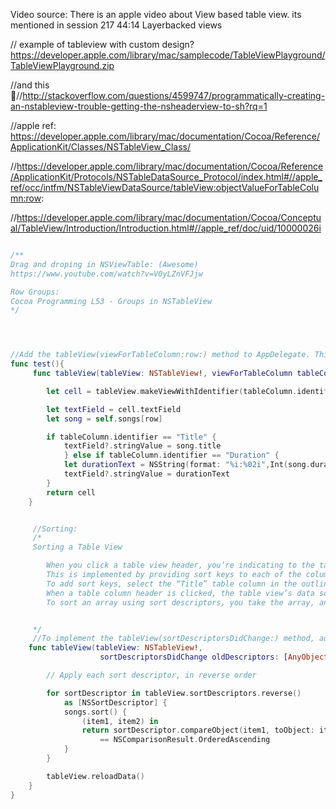 Video source:
There is an apple video about View based table view. its mentioned in session 217 44:14 Layerbacked views

// example of tableview with custom design? https://developer.apple.com/library/mac/samplecode/TableViewPlayground/TableViewPlayground.zip

//and this  🤷//http://stackoverflow.com/questions/4599747/programmatically-creating-an-nstableview-trouble-getting-the-nsheaderview-to-sh?rq=1

//apple ref: https://developer.apple.com/library/mac/documentation/Cocoa/Reference/ApplicationKit/Classes/NSTableView_Class/


//https://developer.apple.com/library/mac/documentation/Cocoa/Reference/ApplicationKit/Protocols/NSTableDataSource_Protocol/index.html#//apple_ref/occ/intfm/NSTableViewDataSource/tableView:objectValueForTableColumn:row:

//https://developer.apple.com/library/mac/documentation/Cocoa/Conceptual/TableView/Introduction/Introduction.html#//apple_ref/doc/uid/10000026i


```swift

/**
Drag and droping in NSViewTable: (Awesome)
https://www.youtube.com/watch?v=V0yLZnVFJjw

Row Groups:
Cocoa Programming L53 - Groups in NSTableView
*/




//Add the tableView(viewForTableColumn:row:) method to AppDelegate. This method returns an NSView that will appear in the table view cell, based on the row number and column used:
func test(){
	 func tableView(tableView: NSTableView!, viewForTableColumn tableColumn: NSTableColumn!, row: Int) -> NSView!  {

        let cell = tableView.makeViewWithIdentifier(tableColumn.identifier, owner: self) as NSTableCellView

        let textField = cell.textField
        let song = self.songs[row]

        if tableColumn.identifier == "Title" {
            textField?.stringValue = song.title
			} else if tableColumn.identifier == "Duration" {
            let durationText = NSString(format: "%i:%02i",Int(song.duration) / 60,Int(song.duration) % 60)
            textField?.stringValue = durationText
        }
        return cell
    }


	 //Sorting:
	 /*
	 Sorting a Table View

		When you click a table view header, you’re indicating to the table view that it should re-sort the contents of the table. To do this, the table columns need to know what specific property they’re responsible for showing.
		This is implemented by providing sort keys to each of the columns. Sort keys indicate what property should be used for sorting.
		To add sort keys, select the “Title” table column in the outline. Open the Attributes Inspector and set the sort key to title. Leave the selector as compare: and the order as Ascending. Then, select the “Duration” table column in the outline, and change the sort key to duration.
		When a table column header is clicked, the table view’s data source receives a tableView(sortDescriptorsDidChange:) message. A sort descriptor is an instance of the NSSortDescriptor class, which provides information on how a collection of objects should be sorted.
		To sort an array using sort descriptors, you take the array, and use the sort method. This method takes a closure that it uses to work out how a pair of objects is ordered; you can simple take each sort descriptor, and use its compareObject(toObject:)”


	 */
	 //To implement the tableView(sortDescriptorsDidChange:) method, add the following method to AppDelegate:
    func tableView(tableView: NSTableView!,
                    sortDescriptorsDidChange oldDescriptors: [AnyObject]!)  {

        // Apply each sort descriptor, in reverse order

        for sortDescriptor in tableView.sortDescriptors.reverse()
            as [NSSortDescriptor] {
            songs.sort() {
                (item1, item2) in
                return sortDescriptor.compareObject(item1, toObject: item2)
                    == NSComparisonResult.OrderedAscending
            }
        }

        tableView.reloadData()
    }
}


```
